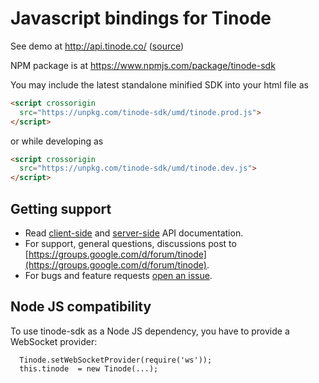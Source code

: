 # Javascript bindings for Tinode

See demo at http://api.tinode.co/ ([source](https://github.com/tinode/example-react-js))

NPM package is at https://www.npmjs.com/package/tinode-sdk

You may include the latest standalone minified SDK into your html file as
```html
<script crossorigin
  src="https://unpkg.com/tinode-sdk/umd/tinode.prod.js">
</script>
```
or while developing as
```html
<script crossorigin
  src="https://unpkg.com/tinode-sdk/umd/tinode.dev.js">
</script>
```

## Getting support

* Read [client-side](http://tinode.github.io/js-api/) and [server-side](https://github.com/tinode/chat/blob/master/docs/API.md) API documentation.
* For support, general questions, discussions post to [https://groups.google.com/d/forum/tinode](https://groups.google.com/d/forum/tinode).
* For bugs and feature requests [open an issue](https://github.com/tinode/tinode-js/issues/new).

## Node JS compatibility

To use tinode-sdk as a Node JS dependency, you have to provide a WebSocket provider:
```
  Tinode.setWebSocketProvider(require('ws'));
  this.tinode  = new Tinode(...);
```
